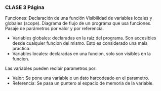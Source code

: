
### CLASE 3 Página
Funciones: Declaración de una función Visibilidad de variables locales y globales (scope). Diagrama de flujo de un programa que usa funciones. Pasaje de parámetros por valor y por referencia.

- Variables globales: declaradas en la raiz del programa. Son accesibles desde cualquier funcion del mismo. Esto es considerado una mala practica.<br>
- Variables locales: declaradas en una funcion, solo son visibles en la funcion.<br>

Las variables pueden recibir parametros por:<br>
- Valor: Se pone una variable o un dato harcodeado en el parametro.<br>
- Referencia: Se pasa un puntero al espacio de memoria de la variable.<br>